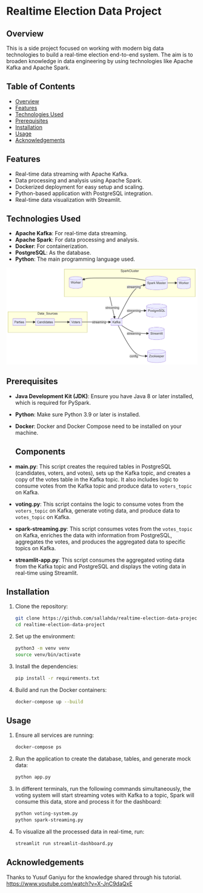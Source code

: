 # Realtime Election Data Project

## Overview

This is a side project focused on working with modern big data technologies to build a real-time election end-to-end system. The aim is to broaden knowledge in data engineering by using technologies like Apache Kafka and Apache Spark.

## Table of Contents
- [Overview](#overview)
- [Features](#features)
- [Technologies Used](#technologies-used)
- [Prerequisites](#prerequisites)
- [Installation](#installation)
- [Usage](#usage)
- [Acknowledgements](#acknowledgements)

## Features
- Real-time data streaming with Apache Kafka.
- Data processing and analysis using Apache Spark.
- Dockerized deployment for easy setup and scaling.
- Python-based application with PostgreSQL integration.
- Real-time data visualization with Streamlit.

## Technologies Used
- **Apache Kafka**: For real-time data streaming.
- **Apache Spark**: For data processing and analysis.
- **Docker**: For containerization.
- **PostgreSQL**: As the database.
- **Python**: The main programming language used.

![system_architecture.jpg](images/b6f23813-84ad-4303-8f7a-21485fd49010.png)
## Prerequisites

- **Java Development Kit (JDK)**: Ensure you have Java 8 or later installed, which is required for PySpark.
- **Python**: Make sure Python 3.9 or later is installed.
- **Docker**: Docker and Docker Compose need to be installed on your machine.

  ## Components

- **main.py**: This script creates the required tables in PostgreSQL (candidates, voters, and votes), sets up the Kafka topic, and creates a copy of the votes table in the Kafka topic. It also includes logic to consume votes from the Kafka topic and produce data to `voters_topic` on Kafka.
- **voting.py**: This script contains the logic to consume votes from the `voters_topic` on Kafka, generate voting data, and produce data to `votes_topic` on Kafka.
- **spark-streaming.py**: This script consumes votes from the `votes_topic` on Kafka, enriches the data with information from PostgreSQL, aggregates the votes, and produces the aggregated data to specific topics on Kafka.
- **streamlit-app.py**: This script consumes the aggregated voting data from the Kafka topic and PostgreSQL and displays the voting data in real-time using Streamlit.

## Installation

1. Clone the repository:
    ```bash
    git clone https://github.com/sallahda/realtime-election-data-project.git
    cd realtime-election-data-project
    ```

2. Set up the environment:
    ```bash
    python3 -m venv venv
    source venv/bin/activate
    ```

3. Install the dependencies:
    ```bash
    pip install -r requirements.txt
    ```

4. Build and run the Docker containers:
    ```bash
    docker-compose up --build
    ```

## Usage

1. Ensure all services are running:
    ```bash
    docker-compose ps
    ```

2. Run the application to create the database, tables, and generate mock data:
    ```bash
    python app.py
    ```

3. In different terminals, run the following commands simultaneously, the voting system will start streaming votes with Kafka to a topic, Spark will consume this data, store and process it for the dashboard:
    ```bash
    python voting-system.py
    python spark-streaming.py
    ```

4. To visualize all the processed data in real-time, run:
    ```bash
    streamlit run streamlit-dashboard.py
    ```

## Acknowledgements

Thanks to Yusuf Ganiyu for the knowledge shared through his tutorial.
https://www.youtube.com/watch?v=X-JnC9daQxE
